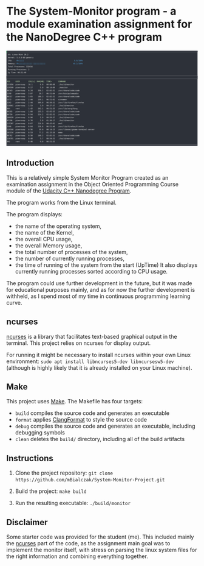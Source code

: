 # The System-Monitor program - a module examination assignment for the NanoDegree C++ program

![System Monitor](images/System_Monitor2.png)

## Introduction

This is a relatively simple System Monitor Program created as an examination assignment in the Object Oriented Programming Course module of the [Udacity C++ Nanodegree Program](https://www.udacity.com/course/c-plus-plus-nanodegree--nd213). 


The program works from the Linux terminal.

The program displays:
- the name of the operating system,
- the name of the Kernel,
- the overall CPU usage,
- the overall Memory usage,
- the total number of processes of the system,
- the number of currently running processes,
- the time of running of the system from the start (UpTime)
It also displays currently running processes sorted according to CPU usage.

The program could use further development in the future, but it was made for educational purposes mainly, and as for now the further development is withheld, as I spend most of my time in continuous programming learning curve.

## ncurses
[ncurses](https://www.gnu.org/software/ncurses/) is a library that facilitates text-based graphical output in the terminal. This project relies on ncurses for display output.

For running it might be necessary to install ncurses within your own Linux environment: `sudo apt install libncurses5-dev libncursesw5-dev` (although is highly likely that it is already installed on your Linux machine).

## Make
This project uses [Make](https://www.gnu.org/software/make/). The Makefile has four targets:
* `build` compiles the source code and generates an executable
* `format` applies [ClangFormat](https://clang.llvm.org/docs/ClangFormat.html) to style the source code
* `debug` compiles the source code and generates an executable, including debugging symbols
* `clean` deletes the `build/` directory, including all of the build artifacts

## Instructions

1. Clone the project repository: `git clone https://github.com/mBialczak/System-Monitor-Project.git`

2. Build the project: `make build`

3. Run the resulting executable: `./build/monitor`

## Disclaimer

Some starter code was provided for the student (me). This included mainly the [ncurses](https://www.gnu.org/software/ncurses/) part of the code, as the assignment main goal was to implement the monitor itself, with stress on parsing the linux system files for the right information and combining everything together.
